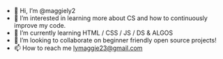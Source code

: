 - 👋 Hi, I’m @maggiely2
- 👀 I’m interested in learning more about CS and how to continuously improve my code.
- 🌱 I’m currently learning HTML / CSS / JS / DS & ALGOS
- 💞️ I’m looking to collaborate on beginner friendly open source projects!
- 📫 How to reach me lymaggie23@gmail.com

<!---
maggiely2/maggiely2 is a ✨ special ✨ repository because its `README.md` (this file) appears on your GitHub profile.
You can click the Preview link to take a look at your changes.
--->
